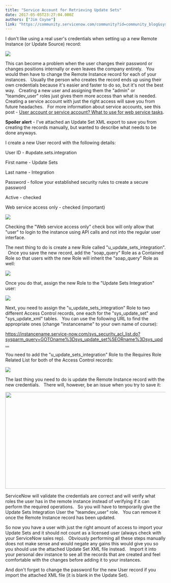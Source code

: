 ```yaml
---
title: "Service Account for Retrieving Update Sets"
date: 2017-05-05T23:27:04.000Z
authors: ["Jim Coyne"]
link: "https://community.servicenow.com/community?id=community_blog&sys_id=20dc2665dbd0dbc01dcaf3231f9619ed"
---
```

<p>I don't like using a real user's credentials when setting up a new Remote Instance (or Update Source) record:</p><p></p><p><img   class="image-1 jive-image" src="cb9a884adbd81344e9737a9e0f9619a9.iix" style="max-width: 1200px; max-height: 900px;"/></p><p></p><p>This can become a problem when the user changes their password or changes positions internally or even leaves the company entirely.   You would then have to change the Remote Instance record for each of your instances.   Usually the person who creates the record ends up using their own credentials because it's easier and faster to do so, but it's not the best way.   Creating a new user and assigning them the "admin" or "teamdev_user" roles just gives them more access than what is needed. Creating a service account with just the right access will save you from future headaches.   For more information about service accounts, see this post - <a title="User account or service account? What to use for web service tasks" __default_attr="6512" __jive_macro_name="blogpost" class="jive_macro jive_macro_blogpost" data-orig-content="User account or service account? What to use for web service tasks" data-renderedposition="548_509.53125_445_16" href="/community?id=community_blog&sys_id=b4fca2a5dbd0dbc01dcaf3231f961900">User account or service account? What to use for web service tasks</a>.</p><p></p><p><strong>Spoiler alert</strong> - I've attached an Update Set XML export to save you from creating the records manually, but wanted to describe what needs to be done anyways.</p><p></p><p>I create a new User record with the following details:</p><p>User ID - #update.sets.integration</p><p>First name - Update Sets</p><p>Last name - Integration</p><p>Password - follow your established security rules to create a secure password</p><p>Active - checked</p><p>Web service access only - checked (important)</p><p></p><p><img   class="image-2 jive-image" src="7a352775db90dfc0b322f4621f961955.iix" style="max-width: 1200px; max-height: 900px;"/></p><p>Checking the "Web service access only" check box will only allow that "user" to login to the instance using API calls and not into the regular user interface.</p><p></p><p>The next thing to do is create a new Role called "u_update_sets_integration".   Once you save the new record, add the "soap_query" Role as a Contained Role so that users with the new Role will inherit the "soap_query" Role as well:</p><p></p><p><img   class="image-3 jive-image" src="557e8d0edb9413043eb27a9e0f961920.iix" style="max-width: 1200px; max-height: 900px;"/></p><p></p><p>Once you do that, assign the new Role to the "Update Sets Integration" user:</p><p><img   class="jive-image image-4" src="d5a96c42db94dfc03eb27a9e0f961901.iix" style="max-width: 1200px; max-height: 900px;"/></p><p></p><p>Next, you need to assign the "u_update_sets_integration" Role to two different Access Control records, one each for the "sys_update_set" and "sys_update_xml" tables.   You can use the following URL to find the appropriate ones (change "instancename" to your own name of course):</p><p><a href="https://instancename.service-now.com/sys_security_acl_list.do?sysparm_query=GOTOname%3Dsys_update_set%5EORname%3Dsys_update_xml%5Eoperation%3Dread" title="https://instancename.service-now.com/sys_security_acl_list.do?sysparm_query=GOTOname%3Dsys_update_set%5EORname%3Dsys_update_xml%5Eoperation%3Dread">https://instancename.service-now.com/sys_security_acl_list.do?sysparm_query=GOTOname%3Dsys_update_set%5EORname%3Dsys_upd…</a></p><p></p><p>You need to add the "u_update_sets_integration" Role to the Requires Role Related List for both of the Access Control records:</p><p><img   class="image-6 jive-image" src="3817408adb981304b322f4621f9619a5.iix" style="max-width: 1200px; max-height: 900px;"/></p><p></p><p>The last thing you need to do is update the Remote Instance record with the new credentials.   There will, however, be an issue when you try to save it:</p><p><img   class="image-5 jive-image" height="304" src="44170442db1017049c9ffb651f96197e.iix" style="height: 304px; width: 753.92px;" width="754"/></p><p></p><p>ServiceNow will validate the credentials are correct and will verify what roles the user has in the remote instance instead of verifying if it can perform the required operations.   So you will have to temporarily give the Update Sets Integration User the "teamdev_user" role.   You can remove it once the Remote Instance record has been updated.</p><p></p><p>So now you have a user with just the right amount of access to import your Update Sets and it should not count as a licensed user (always check with your ServiceNow sales rep).   Obviously performing all these steps manually does not make sense and would negate any gains this would give you so you should use the attached Update Set XML file instead.   Import it into your personal dev instance to see all the records that are created and feel comfortable with the changes before adding it to your instances.</p><p></p><p>And don't forget to change the password for the new User record if you import the attached XML file (it is blank in the Update Set).</p>